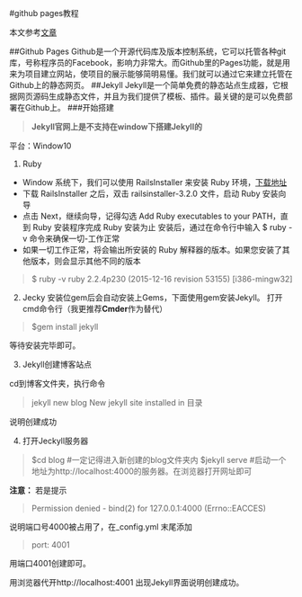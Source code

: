 #github pages教程

本文参考[文章](http://pwnny.cn/original/2016/06/26/MakeBlog.html#NativeBuild02)

##Github Pages
Github是一个开源代码库及版本控制系统，它可以托管各种git库，号称程序员的Facebook，影响力非常大。而Github里的Pages功能，就是用来为项目建立网站，使项目的展示能够简明易懂。我们就可以通过它来建立托管在Github上的静态网页。
##Jekyll
Jekyll是一个简单免费的静态站点生成器，它根据网页源码生成静态文件，并且为我们提供了模板、插件。最关键的是可以免费部署在Github上。
###开始搭建
>**Jekyll官网上是不支持在window下搭建Jekyll的**

平台：Window10

1. Ruby
>
* Window 系统下，我们可以使用 RailsInstaller 来安装 Ruby 环境，[下载地址](http://railsinstaller.org/en)
* 下载 RailsInstaller 之后，双击 railsinstaller-3.2.0 文件，启动 Ruby 安装向导
* 点击 Next，继续向导，记得勾选 Add Ruby executables to your PATH，直到 Ruby 安装程序完成 Ruby 安装为止
安装后，通过在命令行中输入 $ ruby -v 命令来确保一切-工作正常
* 如果一切工作正常，将会输出所安装的 Ruby 解释器的版本。如果您安装了其他版本，则会显示其他不同的版本
>$ ruby -v
ruby 2.2.4p230 (2015-12-16 revision 53155) [i386-mingw32]

2. Jecky
安装位gem后会自动安装上Gems，下面使用gem安装Jekyll。
打开cmd命令行（我更推荐**Cmder**作为替代）
> $gem install jekyll

等待安装完毕即可。

3. Jekyll创建博客站点

cd到博客文件夹，执行命令
>jekyll new blog
New jekyll site installed in 目录

说明创建成功

4. 打开Jeckyll服务器
>$cd blog  #一定记得进入新创建的blog文件夹内
>$jekyll serve #启动一个地址为http://localhost:4000的服务器。在浏览器打开网址即可

**注意：**
若是提示
>Permission denied - bind(2) for 127.0.0.1:4000 (Errno::EACCES)

说明端口号4000被占用了，在_config.yml 末尾添加
>port: 4001

用端口4001创建即可。


用浏览器代开http://localhost:4001 出现Jekyll界面说明创建成功。



